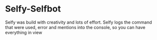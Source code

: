 # Selfy-Selfbot
Selfy was build with creativity and lots of effort. Selfy logs the command that were used, error and mentions into the console, so you can have everything in view
